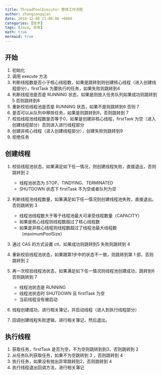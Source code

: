 ```yaml
---
title: ThreadPoolExecutor 整体工作流程
author: zhangzangqian
date: 2018-12-08 21:00:00 +0800
categories: [技术]
tags: [Java, 并发]
math: true
mermaid: true
---
```


## 开始

1. 初始化
2. 调用 execute 方法
3. 判断线程数是否小于核心线程数，如果是跳转到则创建核心线程（进入创建线程部分），firstTask 为要执行的任务，如果失败则跳转到4
4. 判断线程池是否是 RUNNING 状态，如果是则放入任务队列如果成功则跳转到5 否则跳转到8
5. 重新校验线程池是否是 RUNNING 状态，如果不是则跳转到6 否则 7
6. 是否可以从队列中移除任务，如果是则跳转到9，否则跳转到 7
7. 校验线程池线程数是否等于0，如果是创建非核心线程，firstTask 为空（进入创建线程部分）否则进入进行线程部分
8. 创建非核心线程（进入创建线程部分），创建失败则跳转到9
9. 拒绝任务

## 创建线程

1. 校验线程池状态，如果满足如下任一情况，则创建线程失败，直接退出，否则跳转到 2

    - 线程池状态为 STOP、TINDYING、TERMINATED
    - SHUTDOWN 状态下 firstTask 不为空或者队列为空

2. 判断线程池线程数量，如果满足如下任一情况则创建线程池失败，直接退出。否则跳转到 3
    
    - 线程池线程数大于等于线程池最大可承受线程数量（CAPACITY）
    - 如果是核心线程则线程数超过了核心线程数
    - 如果是非核心线程则线程数超过了线程池最大线程数（maximumPoolSize）

3. 通过 CAS 的方式设置 ctl，如果成功则跳转到5 失败则跳转到 4
4. 重新校验线程池状态，如果跟第1步中的状态不一致，则跳转到第 1 部，否则跳转到 2
5. 再一次校验线程池状态，如果满足如下任一情况则线程池创建成功，跳转到6 否则跳转到 7

    - 线程池状态是 RUNNING
    - 线程池状态时 SHUTDOWN 且 firstTask 为空
    - 当前线程没有被启动

6. 线程创建成功，进行相关簿记，并启动线程（进入到执行线程部分）
7. 回调创建线程失败逻辑，进行相关簿记，然后退出。

## 执行线程

1. 获取任务，firstTask 是否为空，不为空则跳转到到3，否则跳转到 2
2. 从任务队列获取任务，如果不为空跳转到 3 ，否则跳转到 4
3. 执行任务，如果没有抛出异常跳转到2，否则跳转到 4
4. 执行线程退出回调方法，进行相关簿记